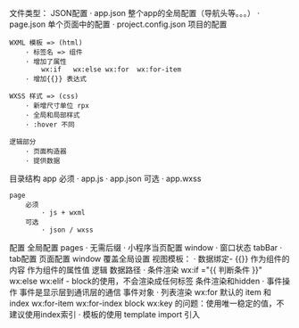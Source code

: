 文件类型：
    JSON配置
        · app.json
            整个app的全局配置（导航头等。。。）
        · page.json
            单个页面中的配置
        · project.config.json
            项目的配置

    WXML 模板 => (html)
        · 标签名 => 组件
        · 增加了属性
            wx:if   wx:else wx:for  wx:for-item
        · 增加{{}} 表达式

    WXSS 样式 => (css)
        · 新增尺寸单位 rpx
        · 全局和局部样式
        · :hover 不同
    
    逻辑部分
        · 页面构造器
        · 提供数据

目录结构
    app
        必须
            · app.js
            · app.json
        可选
            · app.wxss
    
    page
        必须
            · js + wxml
        可选
            · json / wxss

配置
    全局配置
        pages
            · 无需后缀
            · 小程序当页配置
        window
            · 窗口状态
        tabBar
            · tab配置
    页面配置
        window
            覆盖全局设置
视图模板：
    · 数据绑定- {{}}
        作为组件的内容
        作为组件的属性值
        逻辑
        数据路径
    · 条件渲染
        wx:if   ="{{ 判断条件 }}"
        wx:else
        wx:elif
            - block的使用，不会渲染成任何标签
        条件渲染和hidden
    · 事件操作
        事件是显示层到通讯层的通信
        事件对象
    · 列表渲染
        wx:for
            默认的 item 和 index
        wx:for-item
        wx:for-index
        block
        wx:key 的问题：使用唯一稳定的值，不建议使用index索引
    · 模板的使用
        template
        import 引入
